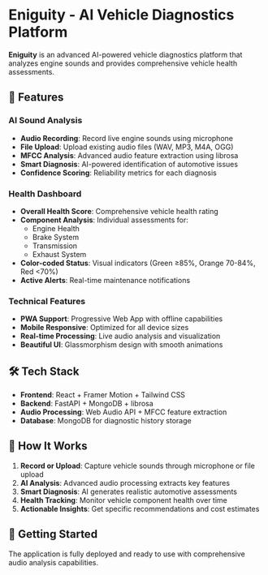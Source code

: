 # Eniguity - AI Vehicle Diagnostics Platform

**Eniguity** is an advanced AI-powered vehicle diagnostics platform that analyzes engine sounds and provides comprehensive vehicle health assessments.

## 🚗 Features

### AI Sound Analysis
- **Audio Recording**: Record live engine sounds using microphone
- **File Upload**: Upload existing audio files (WAV, MP3, M4A, OGG)
- **MFCC Analysis**: Advanced audio feature extraction using librosa
- **Smart Diagnosis**: AI-powered identification of automotive issues
- **Confidence Scoring**: Reliability metrics for each diagnosis

### Health Dashboard
- **Overall Health Score**: Comprehensive vehicle health rating
- **Component Analysis**: Individual assessments for:
  - Engine Health
  - Brake System  
  - Transmission
  - Exhaust System
- **Color-coded Status**: Visual indicators (Green ≥85%, Orange 70-84%, Red <70%)
- **Active Alerts**: Real-time maintenance notifications

### Technical Features
- **PWA Support**: Progressive Web App with offline capabilities
- **Mobile Responsive**: Optimized for all device sizes
- **Real-time Processing**: Live audio analysis and visualization
- **Beautiful UI**: Glassmorphism design with smooth animations

## 🛠️ Tech Stack

- **Frontend**: React + Framer Motion + Tailwind CSS
- **Backend**: FastAPI + MongoDB + librosa
- **Audio Processing**: Web Audio API + MFCC feature extraction
- **Database**: MongoDB for diagnostic history storage

## 🎯 How It Works

1. **Record or Upload**: Capture vehicle sounds through microphone or file upload
2. **AI Analysis**: Advanced audio processing extracts key features
3. **Smart Diagnosis**: AI generates realistic automotive assessments
4. **Health Tracking**: Monitor vehicle component health over time
5. **Actionable Insights**: Get specific recommendations and cost estimates

## 🚀 Getting Started

The application is fully deployed and ready to use with comprehensive audio analysis capabilities.

